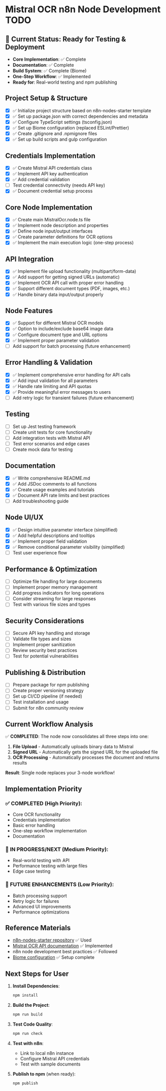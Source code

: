 # Mistral OCR n8n Node Development TODO

## 🎯 **Current Status**: Ready for Testing & Deployment
- **Core Implementation**: ✅ Complete
- **Documentation**: ✅ Complete  
- **Build System**: ✅ Complete (Biome)
- **One-Step Workflow**: ✅ Implemented
- **Ready for**: Real-world testing and npm publishing

## Project Setup & Structure
- [x] ✅ Initialize project structure based on n8n-nodes-starter template
- [x] ✅ Set up package.json with correct dependencies and metadata
- [x] ✅ Configure TypeScript settings (tsconfig.json)
- [x] ✅ Set up Biome configuration (replaced ESLint/Prettier)
- [x] ✅ Create .gitignore and .npmignore files
- [x] ✅ Set up build scripts and gulp configuration

## Credentials Implementation
- [x] ✅ Create Mistral API credentials class
- [x] ✅ Implement API key authentication
- [x] ✅ Add credential validation
- [ ] Test credential connectivity (needs API key)
- [x] ✅ Document credential setup process

## Core Node Implementation
- [x] ✅ Create main MistralOcr.node.ts file
- [x] ✅ Implement node description and properties
- [x] ✅ Define node input/output interfaces
- [x] ✅ Create parameter definitions for OCR options
- [x] ✅ Implement the main execution logic (one-step process)

## API Integration
- [x] ✅ Implement file upload functionality (multipart/form-data)
- [x] ✅ Add support for getting signed URLs (automatic)
- [x] ✅ Implement OCR API call with proper error handling
- [x] ✅ Support different document types (PDF, images, etc.)
- [x] ✅ Handle binary data input/output properly

## Node Features
- [x] ✅ Support for different Mistral OCR models
- [x] ✅ Option to include/exclude base64 image data
- [x] ✅ Configure document type and URL options
- [x] ✅ Implement proper parameter validation
- [ ] Add support for batch processing (future enhancement)

## Error Handling & Validation
- [x] ✅ Implement comprehensive error handling for API calls
- [x] ✅ Add input validation for all parameters
- [x] ✅ Handle rate limiting and API quotas
- [x] ✅ Provide meaningful error messages to users
- [ ] Add retry logic for transient failures (future enhancement)

## Testing
- [ ] Set up Jest testing framework
- [ ] Create unit tests for core functionality
- [ ] Add integration tests with Mistral API
- [ ] Test error scenarios and edge cases
- [ ] Create mock data for testing

## Documentation
- [x] ✅ Write comprehensive README.md
- [x] ✅ Add JSDoc comments to all functions
- [x] ✅ Create usage examples and tutorials
- [x] ✅ Document API rate limits and best practices
- [ ] Add troubleshooting guide

## Node UI/UX
- [x] ✅ Design intuitive parameter interface (simplified)
- [x] ✅ Add helpful descriptions and tooltips
- [x] ✅ Implement proper field validation
- [x] ✅ Remove conditional parameter visibility (simplified)
- [ ] Test user experience flow

## Performance & Optimization
- [ ] Optimize file handling for large documents
- [ ] Implement proper memory management
- [ ] Add progress indicators for long operations
- [ ] Consider streaming for large responses
- [ ] Test with various file sizes and types

## Security Considerations
- [ ] Secure API key handling and storage
- [ ] Validate file types and sizes
- [ ] Implement proper sanitization
- [ ] Review security best practices
- [ ] Test for potential vulnerabilities

## Publishing & Distribution
- [ ] Prepare package for npm publishing
- [ ] Create proper versioning strategy
- [ ] Set up CI/CD pipeline (if needed)
- [ ] Test installation and usage
- [ ] Submit for n8n community review

## Current Workflow Analysis
✅ **COMPLETED**: The node now consolidates all three steps into one:
1. **File Upload** - Automatically uploads binary data to Mistral
2. **Signed URL** - Automatically gets the signed URL for the uploaded file
3. **OCR Processing** - Automatically processes the document and returns results

**Result**: Single node replaces your 3-node workflow!

## Implementation Priority

### ✅ **COMPLETED (High Priority)**: 
- Core OCR functionality
- Credentials implementation
- Basic error handling
- One-step workflow implementation
- Documentation

### 🔄 **IN PROGRESS/NEXT (Medium Priority)**:
- Real-world testing with API
- Performance testing with large files
- Edge case testing

### 🚀 **FUTURE ENHANCEMENTS (Low Priority)**:
- Batch processing support
- Retry logic for failures
- Advanced UI improvements
- Performance optimizations

## Reference Materials
- [n8n-nodes-starter repository](https://github.com/n8n-io/n8n-nodes-starter) ✅ Used
- [Mistral OCR API documentation](https://docs.mistral.ai/api/#tag/ocr) ✅ Implemented  
- n8n node development best practices ✅ Followed
- [Biome configuration](https://biomejs.dev/) ✅ Setup complete

## Next Steps for User

1. **Install Dependencies**:
   ```bash
   npm install
   ```

2. **Build the Project**:
   ```bash
   npm run build
   ```

3. **Test Code Quality**:
   ```bash
   npm run check
   ```

4. **Test with n8n**:
   - Link to local n8n instance
   - Configure Mistral API credentials
   - Test with sample documents

5. **Publish to npm** (when ready):
   ```bash
   npm publish
   ``` 